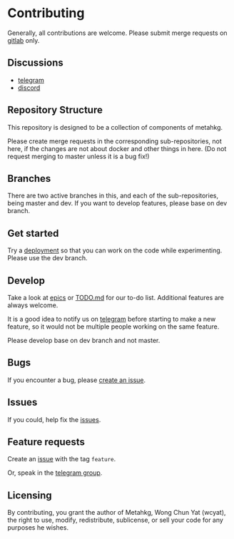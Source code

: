 # Contributing

Generally, all contributions are welcome. Please submit merge requests on [gitlab](https://gitlab.com/metahkg) only.

## Discussions

- [telegram](https://t.me/+WbB7PyRovUY1ZDFl)
- [discord](https://discord.gg/yrf2v8KGdc)

## Repository Structure

This repository is designed to be a collection of components of metahkg.

Please create merge requests in the corresponding sub-repositories, not here, if the changes are not about docker and other things in here. (Do not request merging to master unless it is a bug fix!)

## Branches

There are two active branches in this, and each of the sub-repositories, being master and dev.
If you want to develop features, please base on dev branch.

## Get started

Try a [deployment](https://docs.metahkg.org/docs/category/deploy-metahkg) so that you can work on the code while experimenting. Please use the dev branch.

## Develop

Take a look at [epics](https://gitlab.com/groups/metahkg/-/epics?state=opened&page=1&sort=start_date_desc) or [TODO.md](./TODO.md) for our to-do list. Additional features are always welcome.

It is a good idea to notify us on [telegram](https://t.me/+WbB7PyRovUY1ZDFl) before starting to make a new feature, so it would not be multiple people working on the same feature.

Please develop base on dev branch and not master.

## Bugs

If you encounter a bug, please [create an issue](https://gitlab.com/groups/metahkg/-/issues).

## Issues

If you could, help fix the [issues](https://gitlab.com/groups/metahkg/-/issues).

## Feature requests

Create an [issue](https://gitlab.com/groups/metahkg/-/issues) with the tag `feature`.

Or, speak in the [telegram group](https://t.me/+WbB7PyRovUY1ZDFl).

## Licensing

By contributing, you grant the author of Metahkg, Wong Chun Yat (wcyat), the right to use, modify, redistribute, sublicense, or sell your code for any purposes he wishes.
